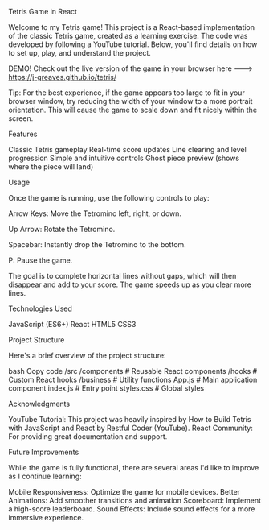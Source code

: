 Tetris Game in React

Welcome to my Tetris game! This project is a React-based implementation of the classic Tetris game, created as a learning exercise. The code was developed by following a YouTube tutorial. Below, you'll find details on how to set up, play, and understand the project.

DEMO!
Check out the live version of the game in your browser here --->  https://j-greaves.github.io/tetris/

Tip: For the best experience, if the game appears too large to fit in your browser window, try reducing the width of your window to a more portrait orientation. This will cause the game to scale down and fit nicely within the screen.

Features

Classic Tetris gameplay
Real-time score updates
Line clearing and level progression
Simple and intuitive controls
Ghost piece preview (shows where the piece will land)

Usage

Once the game is running, use the following controls to play:

Arrow Keys: Move the Tetromino left, right, or down.

Up Arrow: Rotate the Tetromino.

Spacebar: Instantly drop the Tetromino to the bottom.

P: Pause the game.

The goal is to complete horizontal lines without gaps, which will then disappear and add to your score. The game speeds up as you clear more lines.

Technologies Used

JavaScript (ES6+)
React
HTML5
CSS3

Project Structure

Here's a brief overview of the project structure:

bash
Copy code
/src
  /components   # Reusable React components
  /hooks        # Custom React hooks
  /business        # Utility functions
  App.js        # Main application component
  index.js      # Entry point
  styles.css    # Global styles
  
Acknowledgments

YouTube Tutorial: This project was heavily inspired by How to Build Tetris with JavaScript and React by Restful Coder (YouTube).
React Community: For providing great documentation and support.

Future Improvements

While the game is fully functional, there are several areas I'd like to improve as I continue learning:

Mobile Responsiveness: Optimize the game for mobile devices.
Better Animations: Add smoother transitions and animation
Scoreboard: Implement a high-score leaderboard.
Sound Effects: Include sound effects for a more immersive experience.
